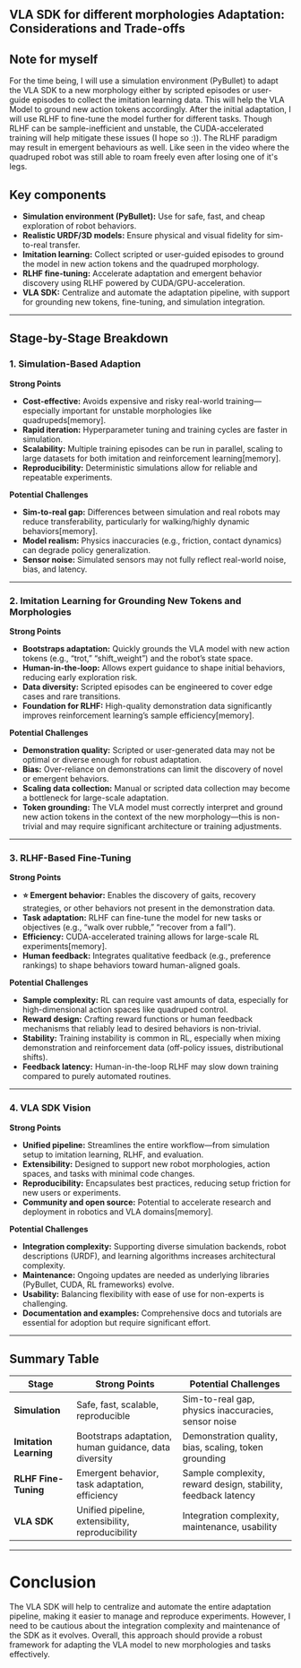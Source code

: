 ## VLA SDK for different morphologies Adaptation: Considerations and Trade-offs

## Note for myself

For the time being, I will use a simulation environment (PyBullet) to adapt the VLA SDK to a new morphology either by scripted episodes or user-guide episodes to collect the imitation learning data. This will help the VLA Model to ground new action tokens accordingly. After the initial adaptation, I will use RLHF to fine-tune the model further for different tasks. Though RLHF can be sample-inefficient and unstable, the CUDA-accelerated training will help mitigate these issues (I hope so :)). The RLHF paradigm may result in emergent behaviours as well. Like seen in the video where the quadruped robot was still able to roam freely even after losing one of it's legs. 


## Key components

- **Simulation environment (PyBullet):** Use for safe, fast, and cheap exploration of robot behaviors.
- **Realistic URDF/3D models:** Ensure physical and visual fidelity for sim-to-real transfer.
- **Imitation learning:** Collect scripted or user-guided episodes to ground the model in new action tokens and the quadruped morphology.
- **RLHF fine-tuning:** Accelerate adaptation and emergent behavior discovery using RLHF powered by CUDA/GPU-acceleration.
- **VLA SDK:** Centralize and automate the adaptation pipeline, with support for grounding new tokens, fine-tuning, and simulation integration.

***

## Stage-by-Stage Breakdown

### 1. Simulation-Based Adaption

**Strong Points**
- **Cost-effective:** Avoids expensive and risky real-world training—especially important for unstable morphologies like quadrupeds[memory].
- **Rapid iteration:** Hyperparameter tuning and training cycles are faster in simulation.
- **Scalability:** Multiple training episodes can be run in parallel, scaling to large datasets for both imitation and reinforcement learning[memory].
- **Reproducibility:** Deterministic simulations allow for reliable and repeatable experiments.

**Potential Challenges**
- **Sim-to-real gap:** Differences between simulation and real robots may reduce transferability, particularly for walking/highly dynamic behaviors[memory].
- **Model realism:** Physics inaccuracies (e.g., friction, contact dynamics) can degrade policy generalization.
- **Sensor noise:** Simulated sensors may not fully reflect real-world noise, bias, and latency.

***

### 2. Imitation Learning for Grounding New Tokens and Morphologies

**Strong Points**
- **Bootstraps adaptation:** Quickly grounds the VLA model with new action tokens (e.g., “trot,” “shift_weight”) and the robot’s state space.
- **Human-in-the-loop:** Allows expert guidance to shape initial behaviors, reducing early exploration risk.
- **Data diversity:** Scripted episodes can be engineered to cover edge cases and rare transitions.
- **Foundation for RLHF:** High-quality demonstration data significantly improves reinforcement learning’s sample efficiency[memory].

**Potential Challenges**
- **Demonstration quality:** Scripted or user-generated data may not be optimal or diverse enough for robust adaptation.
- **Bias:** Over-reliance on demonstrations can limit the discovery of novel or emergent behaviors.
- **Scaling data collection:** Manual or scripted data collection may become a bottleneck for large-scale adaptation.
- **Token grounding:** The VLA model must correctly interpret and ground new action tokens in the context of the new morphology—this is non-trivial and may require significant architecture or training adjustments.

***

### 3. RLHF-Based Fine-Tuning

**Strong Points**
- **⭐ Emergent behavior:** Enables the discovery of gaits, recovery strategies, or other behaviors not present in the demonstration data.
- **Task adaptation:** RLHF can fine-tune the model for new tasks or objectives (e.g., “walk over rubble,” “recover from a fall”).
- **Efficiency:** CUDA-accelerated training allows for large-scale RL experiments[memory].
- **Human feedback:** Integrates qualitative feedback (e.g., preference rankings) to shape behaviors toward human-aligned goals.

**Potential Challenges**
- **Sample complexity:** RL can require vast amounts of data, especially for high-dimensional action spaces like quadruped control.
- **Reward design:** Crafting reward functions or human feedback mechanisms that reliably lead to desired behaviors is non-trivial.
- **Stability:** Training instability is common in RL, especially when mixing demonstration and reinforcement data (off-policy issues, distributional shifts).
- **Feedback latency:** Human-in-the-loop RLHF may slow down training compared to purely automated routines.

***

### 4. VLA SDK Vision

**Strong Points**
- **Unified pipeline:** Streamlines the entire workflow—from simulation setup to imitation learning, RLHF, and evaluation.
- **Extensibility:** Designed to support new robot morphologies, action spaces, and tasks with minimal code changes.
- **Reproducibility:** Encapsulates best practices, reducing setup friction for new users or experiments.
- **Community and open source:** Potential to accelerate research and deployment in robotics and VLA domains[memory].

**Potential Challenges**
- **Integration complexity:** Supporting diverse simulation backends, robot descriptions (URDF), and learning algorithms increases architectural complexity.
- **Maintenance:** Ongoing updates are needed as underlying libraries (PyBullet, CUDA, RL frameworks) evolve.
- **Usability:** Balancing flexibility with ease of use for non-experts is challenging.
- **Documentation and examples:** Comprehensive docs and tutorials are essential for adoption but require significant effort.

***

## Summary Table

| **Stage**                  | **Strong Points**                                      | **Potential Challenges**                          |
|----------------------------|--------------------------------------------------------|---------------------------------------------------|
| **Simulation**             | Safe, fast, scalable, reproducible                     | Sim-to-real gap, physics inaccuracies, sensor noise |
| **Imitation Learning**     | Bootstraps adaptation, human guidance, data diversity  | Demonstration quality, bias, scaling, token grounding |
| **RLHF Fine-Tuning**       | Emergent behavior, task adaptation, efficiency         | Sample complexity, reward design, stability, feedback latency |
| **VLA SDK**                | Unified pipeline, extensibility, reproducibility       | Integration complexity, maintenance, usability    |

***

# Conclusion

The VLA SDK will help to centralize and automate the entire adaptation pipeline, making it easier to manage and reproduce experiments. However, I need to be cautious about the integration complexity and maintenance of the SDK as it evolves. Overall, this approach should provide a robust framework for adapting the VLA model to new morphologies and tasks effectively.
